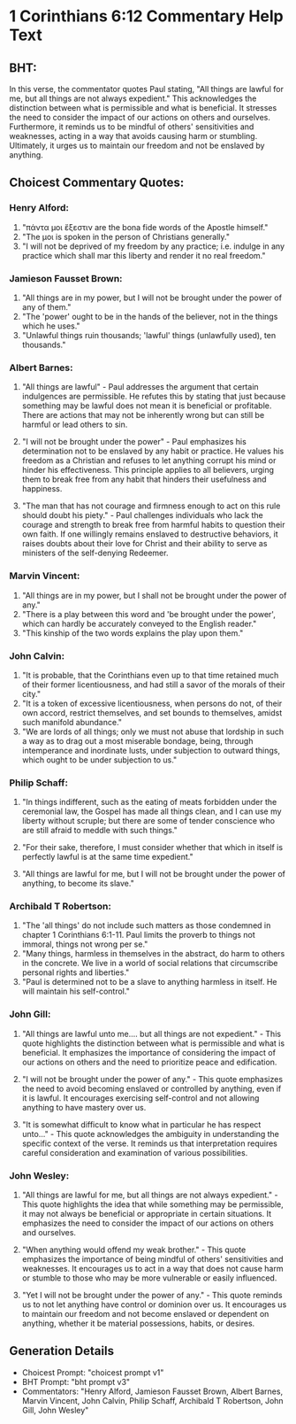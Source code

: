 # 1 Corinthians 6:12 Commentary Help Text

## BHT:
In this verse, the commentator quotes Paul stating, "All things are lawful for me, but all things are not always expedient." This acknowledges the distinction between what is permissible and what is beneficial. It stresses the need to consider the impact of our actions on others and ourselves. Furthermore, it reminds us to be mindful of others' sensitivities and weaknesses, acting in a way that avoids causing harm or stumbling. Ultimately, it urges us to maintain our freedom and not be enslaved by anything.

## Choicest Commentary Quotes:
### Henry Alford:
1. "πάντα μοι ἔξεστιν are the bona fide words of the Apostle himself."
2. "The μοι is spoken in the person of Christians generally."
3. "I will not be deprived of my freedom by any practice; i.e. indulge in any practice which shall mar this liberty and render it no real freedom."

### Jamieson Fausset Brown:
1. "All things are in my power, but I will not be brought under the power of any of them." 
2. "The 'power' ought to be in the hands of the believer, not in the things which he uses."
3. "Unlawful things ruin thousands; 'lawful' things (unlawfully used), ten thousands."

### Albert Barnes:
1. "All things are lawful" - Paul addresses the argument that certain indulgences are permissible. He refutes this by stating that just because something may be lawful does not mean it is beneficial or profitable. There are actions that may not be inherently wrong but can still be harmful or lead others to sin.

2. "I will not be brought under the power" - Paul emphasizes his determination not to be enslaved by any habit or practice. He values his freedom as a Christian and refuses to let anything corrupt his mind or hinder his effectiveness. This principle applies to all believers, urging them to break free from any habit that hinders their usefulness and happiness.

3. "The man that has not courage and firmness enough to act on this rule should doubt his piety." - Paul challenges individuals who lack the courage and strength to break free from harmful habits to question their own faith. If one willingly remains enslaved to destructive behaviors, it raises doubts about their love for Christ and their ability to serve as ministers of the self-denying Redeemer.

### Marvin Vincent:
1. "All things are in my power, but I shall not be brought under the power of any."
2. "There is a play between this word and 'be brought under the power', which can hardly be accurately conveyed to the English reader."
3. "This kinship of the two words explains the play upon them."

### John Calvin:
1. "It is probable, that the Corinthians even up to that time retained much of their former licentiousness, and had still a savor of the morals of their city."
2. "It is a token of excessive licentiousness, when persons do not, of their own accord, restrict themselves, and set bounds to themselves, amidst such manifold abundance."
3. "We are lords of all things; only we must not abuse that lordship in such a way as to drag out a most miserable bondage, being, through intemperance and inordinate lusts, under subjection to outward things, which ought to be under subjection to us."

### Philip Schaff:
1. "In things indifferent, such as the eating of meats forbidden under the ceremonial law, the Gospel has made all things clean, and I can use my liberty without scruple; but there are some of tender conscience who are still afraid to meddle with such things." 

2. "For their sake, therefore, I must consider whether that which in itself is perfectly lawful is at the same time expedient."

3. "All things are lawful for me, but I will not be brought under the power of anything, to become its slave."

### Archibald T Robertson:
1. "The 'all things' do not include such matters as those condemned in chapter 1 Corinthians 6:1-11. Paul limits the proverb to things not immoral, things not wrong per se."
2. "Many things, harmless in themselves in the abstract, do harm to others in the concrete. We live in a world of social relations that circumscribe personal rights and liberties."
3. "Paul is determined not to be a slave to anything harmless in itself. He will maintain his self-control."

### John Gill:
1. "All things are lawful unto me.... but all things are not expedient." - This quote highlights the distinction between what is permissible and what is beneficial. It emphasizes the importance of considering the impact of our actions on others and the need to prioritize peace and edification.

2. "I will not be brought under the power of any." - This quote emphasizes the need to avoid becoming enslaved or controlled by anything, even if it is lawful. It encourages exercising self-control and not allowing anything to have mastery over us.

3. "It is somewhat difficult to know what in particular he has respect unto..." - This quote acknowledges the ambiguity in understanding the specific context of the verse. It reminds us that interpretation requires careful consideration and examination of various possibilities.

### John Wesley:
1. "All things are lawful for me, but all things are not always expedient." - This quote highlights the idea that while something may be permissible, it may not always be beneficial or appropriate in certain situations. It emphasizes the need to consider the impact of our actions on others and ourselves.

2. "When anything would offend my weak brother." - This quote emphasizes the importance of being mindful of others' sensitivities and weaknesses. It encourages us to act in a way that does not cause harm or stumble to those who may be more vulnerable or easily influenced.

3. "Yet I will not be brought under the power of any." - This quote reminds us to not let anything have control or dominion over us. It encourages us to maintain our freedom and not become enslaved or dependent on anything, whether it be material possessions, habits, or desires.


## Generation Details
- Choicest Prompt: "choicest prompt v1"
- BHT Prompt: "bht prompt v3"
- Commentators: "Henry Alford, Jamieson Fausset Brown, Albert Barnes, Marvin Vincent, John Calvin, Philip Schaff, Archibald T Robertson, John Gill, John Wesley"

